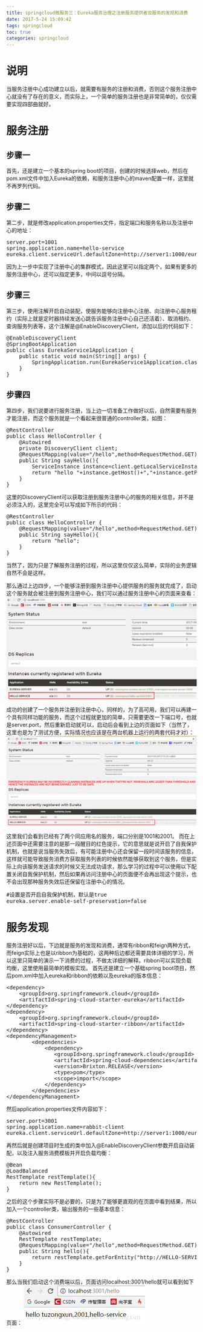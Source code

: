 ```yaml
---
title: springcloud微服务三：Eureka服务治理之注册服务提供者及服务的发现和消费
date: 2017-5-24 15:09:42
tags: springcloud
toc: true
categories: springcloud
---
```

# 说明
当服务注册中心成功建立以后，就需要有服务的注册和消费，否则这个服务注册中心就没有了存在的意义，而实际上，一个简单的服务注册也是非常简单的，仅仅需要实现四部曲就好。

# 服务注册
## 步骤一
首先，还是建立一个基本的spring boot的项目，创建的时候选择web，然后在pom.xml文件中加入Eureka的依赖，和服务注册中心的maven配置一样，这里就不再罗列代码。

## 步骤二
第二步，就是修改application.properties文件，指定端口和服务名称以及注册中心的地址：

<pre>
server.port=1001
spring.application.name=hello-service
eureka.client.serviceUrl.defaultZone=http://server1:1000/eureka/,http://server2:2000/eureka/
</pre>

因为上一步中实现了注册中心的集群模式，因此这里可以指定两个，如果有更多的服务注册中心，还可以指定更多，中间以逗号分隔。

## 步骤三
第三步，使用注解开启自动装配，使服务能够向注册中心注册、向注册中心服务租约（实际上就是定时器持续发送心跳告诉服务注册中心自己还活着）、取消租约、查询服务列表等，这个注解是@EnableDiscoveryClient，添加以后的代码如下：

<pre>
@EnableDiscoveryClient
@SpringBootApplication
public class EurekaService1Application {
	public static void main(String[] args) {
		SpringApplication.run(EurekaService1Application.class, args);
	}
}
</pre>

## 步骤四
第四步，我们说要进行服务注册，当上边一切准备工作做好以后，自然需要有服务才能注册，而这个服务就是一个看起来很普通的controller类，如图：

<pre>
@RestController
public class HelloController {  
	@Autowired
	private DiscoveryClient client;
	@RequestMapping(value="/hello",method=RequestMethod.GET)
	public String sayHello(){
		ServiceInstance instance=client.getLocalServiceInstance();
		return "hello "+instance.getHost()+","+instance.getPort()+","+instance.getServiceId();
	}
}
</pre>

这里的DiscoveryClient可以获取注册到服务注册中心的服务的相关信息，并不是必须注入的，这里完全可以写成如下所示的代码：

<pre>
@RestController
public class HelloController {  
	@RequestMapping(value="/hello",method=RequestMethod.GET)
	public String sayHello(){
		return "hello";
	}
}
</pre>

当然了，因为只是了解服务注册的过程，所以这里仅仅这么简单，实际的业务逻辑自然不会是这样。

那么通过上边四步，一个能够注册到服务注册中心提供服务的服务就完成了，启动这个服务就会被注册到服务注册中心，我们可以通过服务注册中心的页面来查看：
![cloud1](/images/springcloud/s31.png)

成功的创建了一个服务并注册到注册中心，同样的，为了高可用，我们可以再建一个具有同样功能的服务，而这个过程就更加的简单，只需要更改一下端口号，也就是server.port，然后重新启动就可以，启动后会看到上边的页面如下（当然了，这里也是为了测试方便，实际情况也应该是在两台机器上运行的两套代码才对）：
![cloud2](/images/springcloud/s32.png)

这里我们会看到已经有了两个同应用名的服务，端口分别是1001和2001。
而在上述页面中还需要注意的是那一段醒目的红色提示，它的意思就是说开启了自我保护机制，也就是说当服务失效后，有可能注册中心还会保留一段时间该服务的信息，这样就可能导致服务消费方获取服务列表的时候依然能够获取到这个服务，但是实际上向该服务发送请求的时候又无法成功请求，那么学习的过程中可以使用以下配置关闭自我保护机制，然后如果再访问注册中心的页面便不会再出现这个提示，也不会出现那种服务失效后还保留在注册中心的情况。

<pre>
#设置是否开启自我保护机制，默认是true
eureka.server.enable-self-preservation=false
</pre>

# 服务发现
服务注册好以后，下边就是服务的发现和消费，通常有ribbon和feign两种方式，而feign实际上也是以ribbon为基础的，这两种后边都还需要具体详细的学习，所以这里只简单的演示一下消费的过程，不做太详细的解释。ribbon可以实现负载均衡，这里使用最简单的模板实现。
首先还是建立一个基础spring boot项目，然后pom.xml中加入eureka和ribbon的依赖以及eureka的版本信息：

<pre>
&lt;dependency>
	&lt;groupId>org.springframework.cloud&lt;/groupId>
	&lt;artifactId>spring-cloud-starter-eureka&lt;/artifactId>
&lt;/dependency>		
&lt;dependency>
	&lt;groupId>org.springframework.cloud&lt;/groupId>
	&lt;artifactId>spring-cloud-starter-ribbon&lt;/artifactId>
&lt;/dependency>
&lt;dependencyManagement>
	    &lt;dependencies>
	        &lt;dependency>
	           &lt;groupId>org.springframework.cloud&lt;/groupId>
	           &lt;artifactId>spring-cloud-dependencies&lt;/artifactId>
	           &lt;version>Brixton.RELEASE&lt;/version>
	           &lt;type>pom&lt;/type>
	           &lt;scope>import&lt;/scope>
	        &lt;/dependency>
	    &lt;/dependencies>
&lt;/dependencyManagement>
</pre>

然后application.properties文件内容如下：

<pre>
server.port=3001
spring.application.name=rabbit-client
eureka.client.serviceUrl.defaultZone=http://server1:1000/eureka/,http://server2:2000/eureka/
</pre>

再然后就是创建项目时生成的类中加入@EnableDiscoveryClient参数开启自动装配，以及注入服务消费模板并开启负载均衡：

<pre>
@Bean
@LoadBalanced
RestTemplate restTemplate(){
	return new RestTemplate();
}
</pre>

之后的这个步骤实际不是必要的，只是为了能够更直观的在页面中看到结果，所以加入一个controller类，输出服务的一些基本信息：

<pre>
@RestController
public class ConsumerController {	
	@Autowired
	RestTemplate restTemplate;
	@RequestMapping(value="/hello",method=RequestMethod.GET)
	public String hello(){
		return restTemplate.getForEntity("http://HELLO-SERVICE/hello", String.class).getBody();
	}
}
</pre>

那么当我们启动这个消费端以后，页面访问localhost:3001/hello就可以看到如下页面：
![cloud3](/images/springcloud/s33.png)
